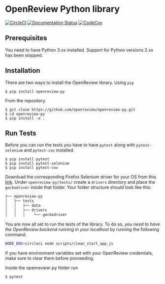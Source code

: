 OpenReview Python library
=========================

[![CircleCI](https://circleci.com/gh/openreview/openreview-py.svg?style=svg)](https://circleci.com/gh/openreview/openreview-py)
[![Documentation Status](https://readthedocs.org/projects/openreview-py/badge/?version=latest)](https://openreview-py.readthedocs.io/en/latest/?badge=latest)
[![CodeCov](hhttps://codecov.io/gh/openreviewy/openreview-py/branch/master/graph/badge.svg)](https://circleci.com/gh/openreview/openreview-py)

Prerequisites
-------------
You need to have Python 3.xx installed. Support for Python versions 2.xx has been stopped.

Installation
------------
There are two ways to install the OpenReview library.
Using ```pip```
```
$ pip install openreview-py
```
From the repository.
```
$ git clone https://github.com/openreview/openreview-py.git
$ cd openreview-py
$ pip install -e .
```

Run Tests
----------

Before you can run the tests you have to have ```pytest``` along with ```pytest-selenium``` and ```pytest-cov``` installed.
```
$ pip install pytest
$ pip install pytest-selenium
$ pip install pytest-cov
```

Download the corresponding Firefox Selenium driver for your OS from this [link](https://github.com/mozilla/geckodriver/releases). Under ```openreview-py/tests/``` create a ```drivers``` directory and place the ```geckodriver``` inside that folder. Your folder structure should look like this:

```bash
├── openreview-py
│   ├── tests
│   │   ├── data
│   │   ├── drivers
│   │   │    └── geckodriver
```

You are now all set to run the tests of the library. To do so, *you need to have the OpenReview backend running in your localhost* by running the following command.
```bash
NODE_ENV=circleci node scripts/clean_start_app.js
```

If you have environment variables set with your OpenReview credentials, make sure to clear them before proceeding.

Inside the openreview-py folder run
```
$ pytest
```
